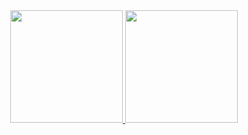 <div align="center">
  <a href="https://github.com/jonasccosta">
  <img height="180em" src="https://test-pi-eight-57.vercel.app/api?username=jonasccosta&count_private=true&show_icons=true&theme=midnight-purple&include_all_commits=true"/>
  <img height="180em" src="https://test-pi-eight-57.vercel.app/api/top-langs/?username=jonasccosta&layout=compact&langs_count=6&theme=midnight-purple&count_private=true"/>
</div> 
  

